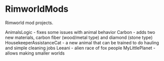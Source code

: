 # RimworldMods
Rimworld mod projects.

AnimalsLogic - fixes some issues with animal behavior
Carbon - adds two new materials, carbon fiber (wood/metal type) and diamond (stone type)
HousekeeperAssistanceCat - a new animal that can be trained to do hauling and simple cleaning jobs
Leeani - alien race of fox people
MyLittlePlanet - allows making smaller worlds
